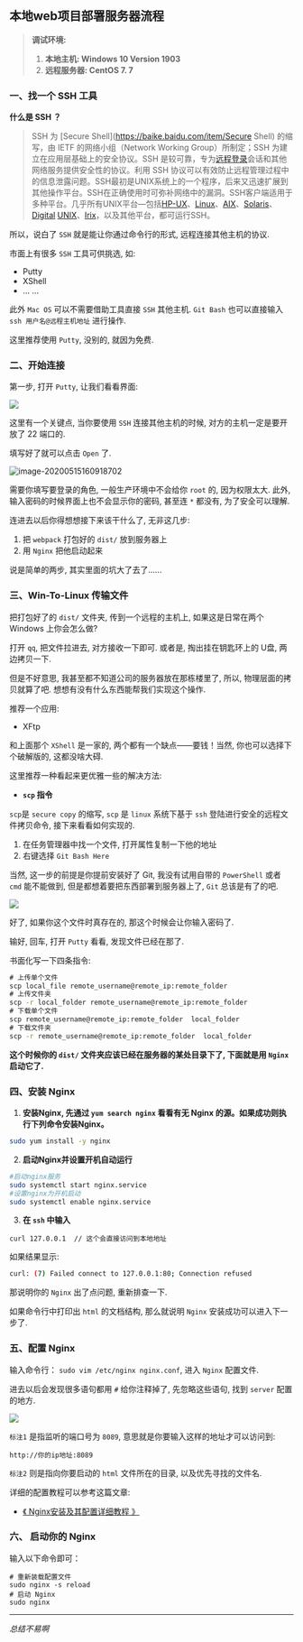 ## 本地web项目部署服务器流程

> **调试环境:**
>
> 1. **本地主机: Windows 10 Version 1903**
> 2. **远程服务器: CentOS 7. 7**

### 一、找一个 SSH 工具

**什么是 SSH ？**

> SSH 为 [Secure Shell](https://baike.baidu.com/item/Secure Shell) 的缩写，由 IETF 的网络小组（Network Working Group）所制定；SSH 为建立在应用层基础上的安全协议。SSH 是较可靠，专为[远程登录](https://baike.baidu.com/item/远程登录/1071998)会话和其他网络服务提供安全性的协议。利用 SSH 协议可以有效防止远程管理过程中的信息泄露问题。SSH最初是UNIX系统上的一个程序，后来又迅速扩展到其他操作平台。SSH在正确使用时可弥补网络中的漏洞。SSH客户端适用于多种平台。几乎所有UNIX平台—包括[HP-UX](https://baike.baidu.com/item/HP-UX)、[Linux](https://baike.baidu.com/item/Linux)、[AIX](https://baike.baidu.com/item/AIX)、[Solaris](https://baike.baidu.com/item/Solaris/3517)、[Digital](https://baike.baidu.com/item/Digital) [UNIX](https://baike.baidu.com/item/UNIX)、[Irix](https://baike.baidu.com/item/Irix)，以及其他平台，都可运行SSH。

所以，说白了 `SSH` 就是能让你通过命令行的形式, 远程连接其他主机的协议.

市面上有很多 `SSH` 工具可供挑选, 如:

- Putty
- XShell
- ... ...

此外 `Mac OS` 可以不需要借助工具直接 `SSH` 其他主机. `Git Bash` 也可以直接输入 `ssh 用户名@远程主机地址` 进行操作.

这里推荐使用 `Putty`, 没别的, 就因为免费.



### 二、开始连接

第一步, 打开 `Putty`, 让我们看看界面:

![](https://gitee.com/zhangyi98/pictureBed/raw/master/img/20200515160537.png)

这里有一个关键点, 当你要使用 `SSH` 连接其他主机的时候, 对方的主机一定是要开放了 22 端口的.

填写好了就可以点击 `Open` 了.

![image-20200515160918702](C:\Users\zhangyi\AppData\Roaming\Typora\typora-user-images\image-20200515160918702.png)

需要你填写要登录的角色, 一般生产环境中不会给你 `root` 的, 因为权限太大. 此外, 输入密码的时候界面上也不会显示你的密码, 甚至连 `*` 都没有, 为了安全可以理解.

连进去以后你得想想接下来该干什么了, 无非这几步:

1. 把 `webpack` 打包好的 `dist/` 放到服务器上
2. 用 `Nginx` 把他启动起来

说是简单的两步, 其实里面的坑大了去了......

### 三、Win-To-Linux 传输文件

把打包好了的 `dist/` 文件夹, 传到一个远程的主机上, 如果这是日常在两个 Windows 上你会怎么做?

打开 `qq`, 把文件拉进去, 对方接收一下即可. 或者是, 掏出挂在钥匙环上的 U盘, 两边拷贝一下.

但是不好意思, 我甚至都不知道公司的服务器放在那栋楼里了, 所以, 物理层面的拷贝就算了吧. 想想有没有什么东西能帮我们实现这个操作.

推荐一个应用:

- XFtp

和上面那个 `XShell` 是一家的, 两个都有一个缺点——要钱！当然, 你也可以选择下个破解版的, 这都没啥大碍.

这里推荐一种看起来更优雅一些的解决方法:

- **`scp` 指令**

`scp`是 `secure copy` 的缩写,  `scp` 是 `linux` 系统下基于 `ssh` 登陆进行安全的远程文件拷贝命令, 接下来看看如何实现的.

1. 在任务管理器中找一个文件, 打开属性复制一下他的地址
2. 右键选择 `Git Bash Here` 

当然, 这一步的前提是你提前安装好了 Git, 我没有试用自带的 `PowerShell` 或者 `cmd` 能不能做到, 但是都想着要把东西部署到服务器上了, `Git` 总该是有了的吧.

![](https://gitee.com/zhangyi98/pictureBed/raw/master/img/20200515162731.png)

好了, 如果你这个文件时真存在的, 那这个时候会让你输入密码了.

输好, 回车, 打开 `Putty` 看看, 发现文件已经在那了.

书面化写一下四条指令:

```cmd
# 上传单个文件
scp local_file remote_username@remote_ip:remote_folder
# 上传文件夹
scp -r local_folder remote_username@remote_ip:remote_folder
# 下载单个文件
scp remote_username@remote_ip:remote_folder  local_folder
# 下载文件夹
scp -r remote_username@remote_ip:remote_folder  local_folder
```

**这个时候你的 `dist/` 文件夹应该已经在服务器的某处目录下了, 下面就是用 `Nginx` 启动它了.**

### 四、安装 Nginx

1. **安装Nginx, 先通过 `yum search nginx` 看看有无 Nginx 的源。如果成功则执行下列命令安装Nginx。**

```bash
sudo yum install -y nginx
```

2. **启动Nginx并设置开机自动运行**

```bash
#启动nginx服务
sudo systemctl start nginx.service		
#设置nginx为开机启动
sudo systemctl enable nginx.service		
```

3. **在 `ssh` 中输入**

```
curl 127.0.0.1	// 这个会直接访问到本地地址
```

如果结果显示:

```bash
curl: (7) Failed connect to 127.0.0.1:80; Connection refused
```

那说明你的 `Nginx` 出了点问题, 重新排查一下. 

如果命令行中打印出 `html` 的文档结构, 那么就说明 `Nginx` 安装成功可以进入下一步了.

### 五、配置 Nginx

输入命令行： `sudo vim /etc/nginx nginx.conf`, 进入 `Nginx` 配置文件.

进去以后会发现很多语句都用 `#` 给你注释掉了, 先忽略这些语句, 找到 `server` 配置的地方.

![](https://gitee.com/zhangyi98/pictureBed/raw/master/img/20200517022809.png)

`标注1` 是指监听的端口号为 `8089`, 意思就是你要输入这样的地址才可以访问到: 

```
http://你的ip地址:8089
```

`标注2` 则是指向你要启动的 `html` 文件所在的目录, 以及优先寻找的文件名.

详细的配置教程可以参考这篇文章:

- [《 Nginx安装及其配置详细教程 》](https://www.cnblogs.com/lywJ/p/10710361.html) 

### 六、 启动你的 Nginx

输入以下命令即可：

```
# 重新装载配置文件
sudo nginx -s reload
# 启动 Nginx
sudo nginx
```



---

*总结不易啊*

